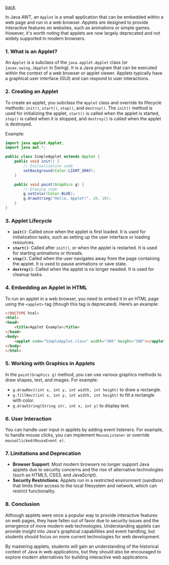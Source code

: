 [back](main.md)

In Java AWT, an `Applet` is a small application that can be embedded within a web page and run in a web browser. Applets are designed to provide interactive features on websites, such as animations or simple games. However, it's worth noting that applets are now largely deprecated and not widely supported in modern browsers.

### 1. **What is an Applet?**
An `Applet` is a subclass of the `java.applet.Applet` class (or `javax.swing.JApplet` in Swing). It is a Java program that can be executed within the context of a web browser or applet viewer. Applets typically have a graphical user interface (GUI) and can respond to user interactions.

### 2. **Creating an Applet**
To create an applet, you subclass the `Applet` class and override its lifecycle methods: `init()`, `start()`, `stop()`, and `destroy()`. The `init()` method is used for initializing the applet, `start()` is called when the applet is started, `stop()` is called when it is stopped, and `destroy()` is called when the applet is destroyed.

Example:
```java
import java.applet.Applet;
import java.awt.*;

public class SimpleApplet extends Applet {
    public void init() {
        // Initialization code
        setBackground(Color.LIGHT_GRAY);
    }

    public void paint(Graphics g) {
        // Drawing code
        g.setColor(Color.BLUE);
        g.drawString("Hello, Applet!", 20, 20);
    }
}
```

### 3. **Applet Lifecycle**
- **`init()`**: Called once when the applet is first loaded. It is used for initialization tasks, such as setting up the user interface or loading resources.
- **`start()`**: Called after `init()`, or when the applet is restarted. It is used for starting animations or threads.
- **`stop()`**: Called when the user navigates away from the page containing the applet. It is used to pause animations or save state.
- **`destroy()`**: Called when the applet is no longer needed. It is used for cleanup tasks.

### 4. **Embedding an Applet in HTML**
To run an applet in a web browser, you need to embed it in an HTML page using the `<applet>` tag (though this tag is deprecated). Here’s an example:

```html
<!DOCTYPE html>
<html>
<head>
    <title>Applet Example</title>
</head>
<body>
    <applet code="SimpleApplet.class" width="300" height="300"></applet>
</body>
</html>
```

### 5. **Working with Graphics in Applets**
In the `paint(Graphics g)` method, you can use various graphics methods to draw shapes, text, and images. For example:
- `g.drawRect(int x, int y, int width, int height)` to draw a rectangle.
- `g.fillRect(int x, int y, int width, int height)` to fill a rectangle with color.
- `g.drawString(String str, int x, int y)` to display text.

### 6. **User Interaction**
You can handle user input in applets by adding event listeners. For example, to handle mouse clicks, you can implement `MouseListener` or override `mouseClicked(MouseEvent e)`.

### 7. **Limitations and Deprecation**
- **Browser Support**: Most modern browsers no longer support Java applets due to security concerns and the rise of alternative technologies (such as HTML5, CSS3, and JavaScript).
- **Security Restrictions**: Applets run in a restricted environment (sandbox) that limits their access to the local filesystem and network, which can restrict functionality.

### 8. **Conclusion**
Although applets were once a popular way to provide interactive features on web pages, they have fallen out of favor due to security issues and the emergence of more modern web technologies. Understanding applets can provide insight into Java's graphical capabilities and event handling, but students should focus on more current technologies for web development.

By mastering applets, students will gain an understanding of the historical context of Java in web applications, but they should also be encouraged to explore modern alternatives for building interactive web applications.